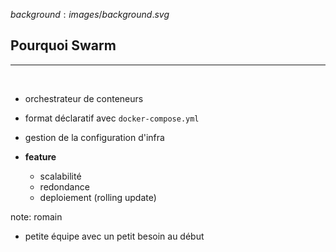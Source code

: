 $background:images/background.svg$
## Pourquoi Swarm
---
<br/>

* orchestrateur de conteneurs

* format déclaratif avec `docker-compose.yml`

* gestion de la configuration d'infra

* **feature**
  * scalabilité 
  * redondance
  * deploiement (rolling update)

note: romain
* petite équipe avec un petit besoin au début
